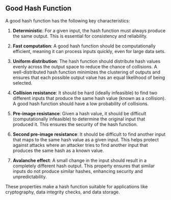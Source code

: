 ## Good Hash Function

A good hash function has the following key characteristics:

1.  **Deterministic**: For a given input, the hash function must always produce the same output. This is essential for consistency and reliability.
    
2.  **Fast computation**: A good hash function should be computationally efficient, meaning it can process inputs quickly, even for large data sets.
    
3.  **Uniform distribution**: The hash function should distribute hash values evenly across the output space to reduce the chance of collisions. A well-distributed hash function minimizes the clustering of outputs and ensures that each possible output value has an equal likelihood of being selected.
    
4.  **Collision resistance**: It should be hard (ideally infeasible) to find two different inputs that produce the same hash value (known as a collision). A good hash function should have a low probability of collisions.
    
5.  **Pre-image resistance**: Given a hash value, it should be difficult (computationally infeasible) to determine the original input that produced it. This ensures the security of the hash function.
    
6.  **Second pre-image resistance**: It should be difficult to find another input that maps to the same hash value as a given input. This helps protect against attacks where an attacker tries to find another input that produces the same hash as a known value.
    
7.  **Avalanche effect**: A small change in the input should result in a completely different hash output. This property ensures that similar inputs do not produce similar hashes, enhancing security and unpredictability.
    

These properties make a hash function suitable for applications like cryptography, data integrity checks, and data storage.

